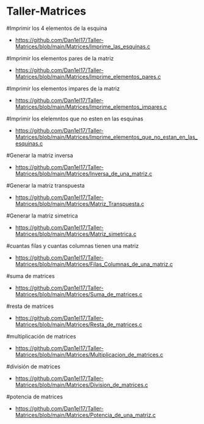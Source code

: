 # Taller-Matrices
#Imprimir los 4 elementos de la esquina
  - https://github.com/Dan1el17/Taller-Matrices/blob/main/Matrices/Imprime_las_esquinas.c
    
#Imprimir los elementos pares de la matriz
  - https://github.com/Dan1el17/Taller-Matrices/blob/main/Matrices/Imprime_elementos_pares.c

#Imprimir los elementos impares de la matriz
  - https://github.com/Dan1el17/Taller-Matrices/blob/main/Matrices/Imprime_elementos_impares.c

#Imprimir los elelemntos que no esten en las esquinas
  - https://github.com/Dan1el17/Taller-Matrices/blob/main/Matrices/Imprime_elementos_que_no_estan_en_las_esquinas.c

#Generar la matriz inversa
 - https://github.com/Dan1el17/Taller-Matrices/blob/main/Matrices/Inversa_de_una_matriz.c

#Generar la matriz transpuesta
  - https://github.com/Dan1el17/Taller-Matrices/blob/main/Matrices/Matriz_Transpuesta.c

#Generar la matriz simetrica
  - https://github.com/Dan1el17/Taller-Matrices/blob/main/Matrices/Matriz_simetrica.c

#cuantas filas y cuantas columnas tienen una matriz
  - https://github.com/Dan1el17/Taller-Matrices/blob/main/Matrices/Filas_Columnas_de_una_matriz.c

#suma de matrices
  - https://github.com/Dan1el17/Taller-Matrices/blob/main/Matrices/Suma_de_matrices.c

#resta de matrices
  - https://github.com/Dan1el17/Taller-Matrices/blob/main/Matrices/Resta_de_matrices.c

#multiplicación de matrices
  - https://github.com/Dan1el17/Taller-Matrices/blob/main/Matrices/Multiplicacion_de_matrices.c

#división de matrices
  - https://github.com/Dan1el17/Taller-Matrices/blob/main/Matrices/Division_de_matrices.c

#potencia de matrices
- https://github.com/Dan1el17/Taller-Matrices/blob/main/Matrices/Potencia_de_una_matriz.c
